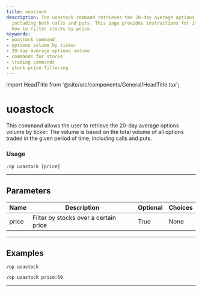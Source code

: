 ```yaml
---
title: uoastock
description: The uoastock command retrieves the 20-day average options volume by ticker,
  including both calls and puts. This page provides instructions for its usage, including
  how to filter stocks by price.
keywords:
- uoastock command
- options volume by ticker
- 20-day average options volume
- commands for stocks
- trading commands
- stock price filtering
---
```


import HeadTitle from '@site/src/components/General/HeadTitle.tsx';

<HeadTitle title="uoastock - Options - Discord - Reference | OpenBB Bot Docs" />

# uoastock

This command allows the user to retrieve the 20-day average options volume by ticker. The volume is based on the total volume of all options traded in the given period of time, including calls and puts.

### Usage

```python wordwrap
/op uoastock [price]
```

---

## Parameters

| Name | Description | Optional | Choices |
| ---- | ----------- | -------- | ------- |
| price | Filter by stocks over a certain price | True | None |


---

## Examples

```
/op uoastock
```

```
/op uoastock price:50
```

---
